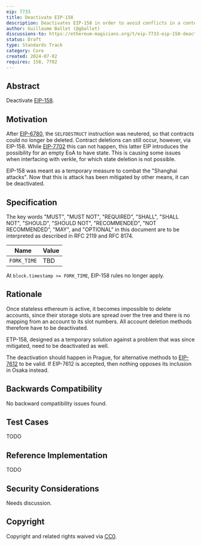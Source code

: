 ```yaml
---
eip: 7733
title: Deactivate EIP-158
description: Deactivates EIP-158 in order to avoid conflicts in a context in which statelessness and EIP-7702 are active
author: Guillaume Ballet (@gballet)
discussions-to: https://ethereum-magicians.org/t/eip-7733-eip-158-deactivation/20445
status: Draft
type: Standards Track
category: Core
created: 2024-07-02
requires: 158, 7702
---
```


## Abstract

Deactivate [EIP-158](./eip-158.md).

## Motivation

After [EIP-6780](./eip-6780.md), the `SELFDESTRUCT` instruction was neutered, so that contracts could no longer be deleted. Contract deletions can still occur, however, via EIP-158. While [EIP-7702](./eip-7702.md) this can not happen, this latter EIP introduces the possibility for an empty EoA to have state. This is causing some issues when interfacing with verkle, for which state deletion is not possible.

EIP-158 was meant as a temporary measure to combat the "Shanghai attacks". Now that this is attack has been mitigated by other means, it can be deactivated.

## Specification

The key words "MUST", "MUST NOT", "REQUIRED", "SHALL", "SHALL NOT", "SHOULD", "SHOULD NOT", "RECOMMENDED", "NOT RECOMMENDED", "MAY", and "OPTIONAL" in this document are to be interpreted as described in RFC 2119 and RFC 8174.

|Name|Value|
|----|-----|
|`FORK_TIME`|TBD|

At `block.timestamp >= FORK_TIME`, EIP-158 rules no longer apply.

## Rationale

Once stateless ethereum is active, it becomes impossible to delete accounts, since their storage slots are spread over the tree and there is no mapping from an account to its slot numbers. All account deletion methods therefore have to be deactivated.

ETP-158, designed as a temporary solution against a problem that was since mitigated, need to be deactivated as well.

The deactivation should happen in Prague, for alternative methods to [EIP-7612](./eip-7612.md) to be valid. If EIP-7612 is accepted, then nothing opposes its inclusion in Osaka instead.

## Backwards Compatibility

No backward compatibility issues found.

## Test Cases

TODO

## Reference Implementation

TODO

## Security Considerations

Needs discussion.

## Copyright

Copyright and related rights waived via [CC0](../LICENSE.md).
